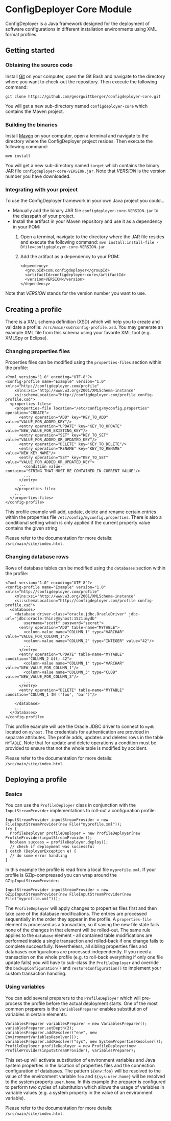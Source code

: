 ConfigDeployer Core Module
==========================

ConfigDeployer is a Java framework designed for the deployment of software configurations in different installation environments using XML format profiles.

Getting started
---------------

### Obtaining the source code

Install [Git](http://git-scm.com/downloads) on your computer, open the Git Bash and navigate to the directory where you want to check-out the repository. Then execute the following command:

    git clone https://github.com/georgwittberger/configdeployer-core.git

You will get a new sub-directory named `configdeployer-core` which contains the Maven project.

### Building the binaries

Install [Maven](http://maven.apache.org/download.cgi) on your computer, open a terminal and navigate to the directory where the ConfigDeployer project resides. Then execute the following command:

    mvn install

You will get a new sub-directory named `target` which contains the binary JAR file `configdeployer-core-VERSION.jar`. Note that *VERSION* is the version number you have downloaded.

### Integrating with your project

To use the ConfigDeployer framework in your own Java project you could...

-   Manually add the binary JAR file `configdeployer-core-VERSION.jar` to the classpath of your project.
-   Install the artifact in your Maven repository and use it as a dependency in your POM:
    1.  Open a terminal, navigate to the directory where the JAR file resides and execute the following command: `mvn install:install-file -Dfile=configdeployer-core-VERSION.jar`
    2.  Add the artifact as a dependency to your POM:

            <dependency>
              <groupId>com.configdeployer</groupId>
              <artifactId>configdeployer-core</artifactId>
              <version>VERSION</version>
            </dependency>

Note that *VERSION* stands for the version number you want to use.

Creating a profile
------------------

There is a XML schema definition (XSD) which will help you to create and validate a profile: `/src/main/xsd/config-profile.xsd`. You may generate an example XML file from this schema using your favorite XML tool (e.g. XMLSpy or Eclipse).

### Changing properties files

Properties files can be modified using the `properties-files` section within the profile:

    <?xml version="1.0" encoding="UTF-8"?>
    <config-profile name="Example" version="1.0" xmlns="http://configdeployer.com/profile"
        xmlns:xsi="http://www.w3.org/2001/XMLSchema-instance"
        xsi:schemaLocation="http://configdeployer.com/profile config-profile.xsd">
      <properties-files>
        <properties-file location="/etc/config/myconfig.properties" operation="CREATE">
          <entry operation="ADD" key="KEY_TO_ADD" value="VALUE_FOR_ADDED_KEY"/>
          <entry operation="UPDATE" key="KEY_TO_UPDATE" value="NEW_VALUE_FOR_EXISTING_KEY"/>
          <entry operation="SET" key="KEY_TO_SET" value="VALUE_FOR_ADDED_OR_UPDATED_KEY"/>
          <entry operation="DELETE" key="KEY_TO_DELETE"/>
          <entry operation="RENAME" key="KEY_TO_RENAME" value="NEW_KEY_NAME"/>
          <entry operation="SET" key="KEY_TO_SET" value="VALUE_FOR_ADDED_OR_UPDATED_KEY">
            <condition value-contains="STRING_THAT_MUST_BE_CONTAINED_IN_CURRENT_VALUE"/>
            ...
          </entry>
          ...
        </properties-file>
        ...
      </properties-files>
    </config-profile>

This profile example will add, update, delete and rename certain entries within the properties file `/etc/config/myconfig.properties`. There is also a conditional setting which is only applied if the current property value contains the given string.

Please refer to the documentation for more details: `/src/main/site/index.html`.

### Changing database rows

Rows of database tables can be modified using the `databases` section within the profile:

    <?xml version="1.0" encoding="UTF-8"?>
    <config-profile name="Example" version="1.0" xmlns="http://configdeployer.com/profile"
        xmlns:xsi="http://www.w3.org/2001/XMLSchema-instance"
        xsi:schemaLocation="http://configdeployer.com/profile config-profile.xsd">
      <databases>
        <database driver-class="oracle.jdbc.OracleDriver" jdbc-url="jdbc:oracle:thin:@myhost:1521:mydb"
            username="scott" password="secret">
          <entry operation="ADD" table-name="MYTABLE">
            <column-value name="COLUMN_1" type="VARCHAR" value="VALUE_FOR_COLUMN_1"/>
            <column-value name="COLUMN_2" type="INTEGER" value="42"/>
            ...
          </entry>
          <entry operation="UPDATE" table-name="MYTABLE" condition="COLUMN_2 &lt; 42">
            <column-value name="COLUMN_1" type="VARCHAR" value="NEW_VALUE_FOR_COLUMN_1"/>
            <column-value name="COLUMN_3" type="CLOB" value="NEW_VALUE_FOR_COLUMN_3"/>
            ...
          </entry>
          <entry operation="DELETE" table-name="MYTABLE" condition="COLUMN_1 IN ('foo', 'bar')"/>
          ...
        </database>
        ...
      </databases>
    </config-profile>

This profile example will use the Oracle JDBC driver to connect to `mydb` located on `myhost`. The credentials for authentication are provided in separate attributes. The profile adds, updates and deletes rows in the table `MYTABLE`. Note that for update and delete operations a condition must be provided to ensure that not the whole table is modified by accident.

Please refer to the documentation for more details: `/src/main/site/index.html`.

Deploying a profile
-------------------

### Basics

You can use the `ProfileDeployer` class in conjunction with the `InputStreamProvider` implementations to roll-out a configuration profile:

    InputStreamProvider inputStreamProvider = new FileInputStreamProvider(new File("myprofile.xml"));
    try {
      ProfileDeployer profileDeployer = new ProfileDeployer(new ProfileProvider(inputStreamProvider));
      boolean success = profileDeployer.deploy();
      // check if deployment was successful
    } catch (DeployerException e) {
      // do some error handling
    }

In this example the profile is read from a local file `myprofile.xml`. If your profile is GZip-compressed you can wrap around the `GZipInputStreamProvider`:

    InputStreamProvider inputStreamProvider = new GZipInputStreamProvider(new FileInputStreamProvider(new File("myprofile.xml")));

The `ProfileDeployer` will apply changes to properties files first and then take care of the database modifications. The entries are processed sequentially in the order they appear in the profile. A `properties-file` element is processed as a transaction, so if saving the new file state fails none of the changes in that element will be rolled-out. The same rule applies to the `database` element - all contained table modifications are performed inside a single transaction and rolled-back if one change fails to complete successfully. Nevertheless, all sibling properties files and databases configurations are processed independently. If you need a transaction on the whole profile (e.g. to roll-back everything if only one file update fails) you will have to sub-class the `ProfileDeployer` and override the `backupConfiguration()` and `restoreConfiguration()` to implement your custom transaction handling.

### Using variables
 
You can add several preparers to the `ProfileDeployer` which will pre-process the profile before the actual deployment starts. One of the most common preparers is the `VariablesPreparer` enables substitution of variables in certain elements:

    VariablesPreparer variablesPreparer = new VariablesPreparer();
    variablesPreparer.setDepth(2);
    variablesPreparer.addResolver("env", new EnvironmentVariablesResolver());
    variablesPreparer.addResolver("sys", new SystemPropertiesResolver());
    ProfileDeployer profileDeployer = new ProfileDeployer(new ProfileProvider(inputStreamProvider), variablesPreparer);

This set-up will activate substitution of environment variables and Java system properties in the location of properties files and the connection configuration of databases. The pattern `${env:foo}` will be resolved to the value of the environment variable `foo` and `${sys:user.home}` will be resolved to the system property `user.home`. In this example the preparer is configured to perform two cycles of substitution which allows the usage of variables in variable values (e.g. a system property in the value of an environment variable).

Please refer to the documentation for more details: `/src/main/site/index.html`.
